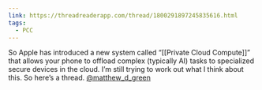 ```yaml
---
link: https://threadreaderapp.com/thread/1800291897245835616.html
tags:
  - PCC
---
```

So Apple has introduced a new system called “[[Private Cloud Compute]]” that allows your phone to offload complex (typically AI) tasks to specialized secure devices in the cloud. I’m still trying to work out what I think about this. So here’s a thread. [@matthew_d_green](https://x.com/matthew_d_green/status/1800291897245835616)
